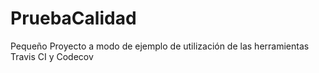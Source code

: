 # PruebaCalidad

Pequeño Proyecto a modo de ejemplo de utilización de las herramientas Travis CI y Codecov

